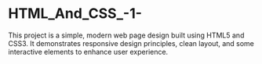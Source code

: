 # HTML_And_CSS_-1-
This project is a simple, modern web page design built using HTML5 and CSS3. It demonstrates responsive design principles, clean layout, and some interactive elements to enhance user experience.
